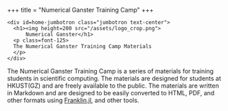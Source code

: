 +++
title = "Numerical Ganster Training Camp"
+++

~~~
<div id=home-jumbotron class="jumbotron text-center">
  <h1><img height=200 src="/assets/logo_crop.png">
      Numerical Ganster</h1>
  <p class=font-125>
  The Numerical Ganster Training Camp Materials
  </p>
</div>
~~~

The Numerical Ganster Training Camp is a series of materials for training students in scientific computing. The materials are designed for students at HKUST(GZ) and are freely available to the public. The materials are written in Markdown and are designed to be easily converted to HTML, PDF, and other formats using [Franklin.jl](https://github.com/tlienart/Franklin.jl), and other tools.
